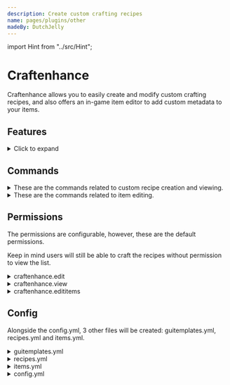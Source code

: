 ```yaml
---
description: Create custom crafting recipes
name: pages/plugins/other
madeBy: DutchJelly
---
```


<!-- THE PATH TO THE `HINT` ELEMENT, LOCATED IN THE SRC DIRECTORY -->

import Hint from "../src/Hint";

# Craftenhance
Craftenhance allows you to easily create and modify custom crafting recipes, and also offers an in-game item editor to add custom metadata to your items.

## Features
<details>
  <summary>Click to expand</summary>

**Craft with your custom items.**
This means you can add recipes with enchantments, custom names, a durability, potions or anything you can think of that exists in the game.

**Full GUI support.**
Editing recipes, creating recipes, viewing recipes and ordering the recipes in the viewer GUI are all possible through inventory GUIs.

**Middle click to edit.**
Opening the editor for a recipe is not done through a command, but done through a simple middlemouseclick on a recipe in the recipe viewer. This does require a permission.

**Set permissions for a recipe.**
In order to completely let server owners be owners of their server, permissions for the custom recipes exist. People that don't have the permission for a custom recipe, can't craft or see it. The 'seeing' part can be configured.

**Hide recipes but still make them craftable.**
You can simply hide recipes for the players that don't have the 'bypass' permission for it. They'll still be able to craft the recipes if they have permissions for the recipe.

**Disable vanilla recipes.**
There's a gui which you can use to disable all the vanilla recipes you want. No more over-powered, cheap diamond/netherite armor! (that's how I use it)

**Edit items in-game.**
To make cool recipes an item editor is needed. This item editor allows users to set colored lore, set colored names, set the durability, add enchantments, add itemflags or even set the localizedname of items. And for the record: itemflags are the things that allow you to hide enchantments or attributes on items!

</details>

## Commands

<details>
  <summary>These are the commands related to custom recipe creation and viewing.</summary>

**/ceh**
Use tabcompletion on this!

**/ceh viewer**
Open the recipe viewer GUI.

**/recipes**
Open the recipe viewer GUI.

**/ceh createrecipe [key] [perms]**
Create a recipe with the specified key and permission. If no arguments are given it'll generate a key for you and let the recipe require not permission.

**/ceh specs [key]**
Show the specs of the recipe with the specified key. The specs only include the permission currently.

**/ceh setpermission [key] [perms]**
Change the permission of the recipe with the specified key to new_permission.

**/ceh changekey [key] [newKey]**
This command allows users to change the key of the recipe with the specified key.

**/ceh cleanitemfile**
When creating recipes, your custom items get saved to an "items.yml" file. When recipes get altered, the items don't get removed. Use this command to remove unused items.

**/ceh reload**
Reloads the whole plugin!

</details>

<details>
  <summary>These are the commands related to item editing.</summary>

**/edititem**
This is the basic command for editing items. Please use tab completion on this.

**/edititem name [name]**
Edit the name of the item in your main hand.

**/edititem durability [1-100]**
Set the durability of the item in your main hand to [1-100]% of it's max durability.

**/edititem enchant [enchantment] [level] [... etc.]**
Set your specified enchantments to your held item. It removes all enchants and then adds the specified ones. Please let me know if this is weird and needs modification.

**/edititem itemflag [itemflag] [itemflag] [... etc.]**
Toggle the specified itemflags on your held item.

**/edititem lore [line_number] [lore]**
Set the specified line of the lore of your held item to be the specified tekst. The tekst section can be left empty if an empty line needs to be added.​

</details>

## Permissions
The permissions are configurable, however, these are the default permissions.

<Hint severity="info">Keep in mind users will still be able to craft the recipes without permission to view the list.</Hint>

<details>
  <summary>craftenhance.edit</summary>

/ceh createrecipe, /ceh cleanitemfile, /ceh reload, /ceh setpermission, /ceh specs, /ceh changekey. This is also the permission required to middleclick recipes to open the editor.

</details>
<details>
  <summary>craftenhance.view</summary>

/ceh viewer, /recipes

</details>
<details>
  <summary>craftenhance.edititems</summary>

All commands that start with /edititem.

</details>

## Config

Alongside the config.yml, 3 other files will be created: guitemplates.yml, recipes.yml and items.yml.

<details>
  <summary>guitemplates.yml</summary>

You can fully customize all the gui's that you see using this file. I think they're faily self-explanatory given the preset files, so I'll only go over the basics. "fill-space" is a range of slot indexes where items can get filled, like the recipes in the recipes viewer. "template" specifies the items that are put into the inventory. Make sure that those don't overlap with fill-space. In template the buttons are also made.
"buttons" specifies where the buttons are located, where the value is the type of the button. Please refer to the preset file to see your options.

</details>

<details>
  <summary>recipes.yml</summary>

You can manually make or edit all your recipes in here. The recipes use item keys of items in the items.yml file. However, because all recipes can be created through gui's, I'll not go over this more in-depth.

</details>

<details>
  <summary>items.yml</summary>

Items are stored here with a unique key. This is also managed by the plugin, so there's no real need to touch this.

</details>


<details>
  <summary>config.yml</summary>

Some of the messages and permissions are stored in here. One of the important settings is whether you want people to see a recipe that they don't have permissions to.

</details>
